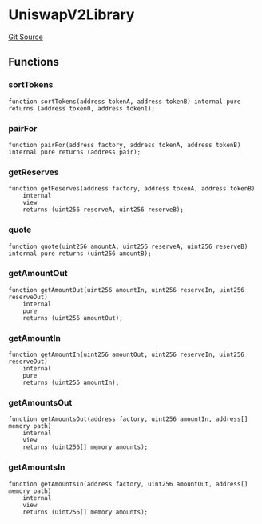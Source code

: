 # UniswapV2Library
[Git Source](https://github.com/KlimaDAO/klimadao-solidity/blob/704b462e69030cb9a43680057bee91d745d579ba/src/integrations/sushixklima/SushiRouterV02.sol)


## Functions
### sortTokens


```solidity
function sortTokens(address tokenA, address tokenB) internal pure returns (address token0, address token1);
```

### pairFor


```solidity
function pairFor(address factory, address tokenA, address tokenB) internal pure returns (address pair);
```

### getReserves


```solidity
function getReserves(address factory, address tokenA, address tokenB)
    internal
    view
    returns (uint256 reserveA, uint256 reserveB);
```

### quote


```solidity
function quote(uint256 amountA, uint256 reserveA, uint256 reserveB) internal pure returns (uint256 amountB);
```

### getAmountOut


```solidity
function getAmountOut(uint256 amountIn, uint256 reserveIn, uint256 reserveOut)
    internal
    pure
    returns (uint256 amountOut);
```

### getAmountIn


```solidity
function getAmountIn(uint256 amountOut, uint256 reserveIn, uint256 reserveOut)
    internal
    pure
    returns (uint256 amountIn);
```

### getAmountsOut


```solidity
function getAmountsOut(address factory, uint256 amountIn, address[] memory path)
    internal
    view
    returns (uint256[] memory amounts);
```

### getAmountsIn


```solidity
function getAmountsIn(address factory, uint256 amountOut, address[] memory path)
    internal
    view
    returns (uint256[] memory amounts);
```

